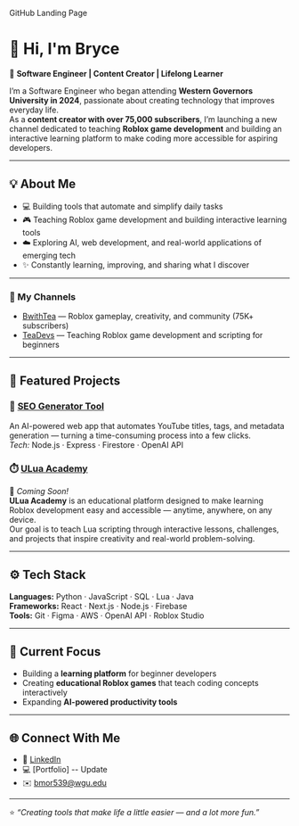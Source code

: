GitHub Landing Page

# 👋 Hi, I'm Bryce 

🚀 **Software Engineer | Content Creator | Lifelong Learner**

I’m a Software Engineer who began attending **Western Governors University in 2024**, passionate about creating technology that improves everyday life.  
As a **content creator with over 75,000 subscribers**, I’m launching a new channel dedicated to teaching **Roblox game development** and building an interactive learning platform to make coding more accessible for aspiring developers.

---

## 💡 About Me
- 💻 Building tools that automate and simplify daily tasks  
- 🎮 Teaching Roblox game development and building interactive learning tools  
- ☁️ Exploring AI, web development, and real-world applications of emerging tech  
- ✨ Constantly learning, improving, and sharing what I discover  

---
### 🎥 My Channels
- [BwithTea](https://youtube.com/@BwithTea) — Roblox gameplay, creativity, and community (75K+ subscribers)  
- [TeaDevs]([https://youtube.com/@TeaDevs](https://www.youtube.com/channel/UCG84TNLBTc1e1-i7yf45swQ)) — Teaching Roblox game development and scripting for beginners   
---

## 🧩 Featured Projects

### 🧾 [SEO Generator Tool](https://github.com/BwithTea/Title-Generator)
An AI-powered web app that automates YouTube titles, tags, and metadata generation — turning a time-consuming process into a few clicks.  
*Tech:* Node.js · Express · Firestore · OpenAI API  

### ⏱️ [ULua Academy](#)
🚧 *Coming Soon!*  
**ULua Academy** is an educational platform designed to make learning Roblox development easy and accessible — anytime, anywhere, on any device.  
Our goal is to teach Lua scripting through interactive lessons, challenges, and projects that inspire creativity and real-world problem-solving.  

---

## ⚙️ Tech Stack
**Languages:** Python · JavaScript · SQL · Lua · Java  
**Frameworks:** React · Next.js · Node.js · Firebase  
**Tools:** Git · Figma · AWS · OpenAI API · Roblox Studio  

---

## 🌱 Current Focus
- Building a **learning platform** for beginner developers  
- Creating **educational Roblox games** that teach coding concepts interactively  
- Expanding **AI-powered productivity tools**  

---

## 🌐 Connect With Me
- 💼 [LinkedIn](https://www.linkedin.com/in/brycemoran)
- 💻 [Portfolio] -- Update
- ✉️ bmor539@wgu.edu

---

⭐ *“Creating tools that make life a little easier — and a lot more fun.”*

